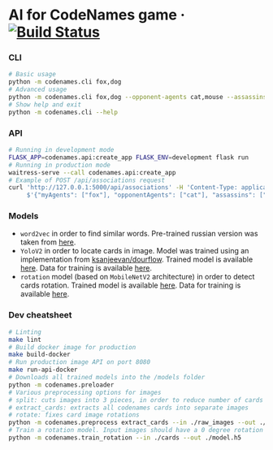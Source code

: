 # AI for CodeNames game &middot; [![Build Status](https://travis-ci.org/vladimir-tikhonov/codenames_ai.svg?branch=master)](https://travis-ci.org/vladimir-tikhonov/codenames_ai)

### CLI
```bash
# Basic usage
python -m codenames.cli fox,dog
# Advanced usage
python -m codenames.cli fox,dog --opponent-agents cat,mouse --assassins duck --bystanders cow,goat --lang en
# Show help and exit
python -m codenames.cli --help
```

### API
```bash
# Running in development mode
FLASK_APP=codenames.api:create_app FLASK_ENV=development flask run
# Running in production mode
waitress-serve --call codenames.api:create_app
# Example of POST /api/associations request
curl 'http://127.0.0.1:5000/api/associations' -H 'Content-Type: application/json' --data-binary \
     $'{"myAgents": ["fox"], "opponentAgents": ["cat"], "assassins": ["duck"], "bystanders": ["cow"], "lang": "en"}'
```

### Models
- `word2vec` in order to find similar words. Pre-trained russian version was taken from [here](https://rusvectores.org/ru/models/).
- `YoloV2` in order to locate cards in image. Model was trained using an implementation from [ksanjeevan/dourflow](https://github.com/ksanjeevan/dourflow). 
Trained model is available [here](https://www.dropbox.com/s/obn7woabs8wav11/yolo_v2.h5.zip?raw=1).
Data for training is available [here](https://www.dropbox.com/s/tzwvdonv3c4mnpa/train_yolo.zip?raw=1).
- `rotation` model (based on `MobileNetV2` architecture) in order to detect cards rotation.
Trained model is available [here](https://www.dropbox.com/s/qwacqxqaaohpmze/rotation_model.zip?raw=1).
Data for training is available [here](https://www.dropbox.com/s/xn0qmw74b9sqdoa/rotation_data.zip?raw=1).

### Dev cheatsheet
```bash
# Linting
make lint
# Build docker image for production
make build-docker
# Run production image API on port 8080
make run-api-docker
# Downloads all trained models into the /models folder
python -m codenames.preloader
# Various preprocessing options for images
# split: cuts images into 3 pieces, in order to reduce number of cards in each image
# extract_cards: extracts all codenames cards into separate images
# rotate: fixes card image rotations
python -m codenames.preprocess extract_cards --in ./raw_images --out ./processed_images
# Train a rotation model. Input images should have a 0 degree rotation
python -m codenames.train_rotation --in ./cards --out ./model.h5
```
